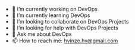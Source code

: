 - 🔭 I’m currently working on DevOps
- 🌱 I’m currently learning DevOps
- 👯 I’m looking to collaborate on DevOps Projects
- 🤔 I’m looking for help with DevOps Projects
- 💬 Ask me about DevOps
- 📫 How to reach me: hvinze.hv@gmail.com
